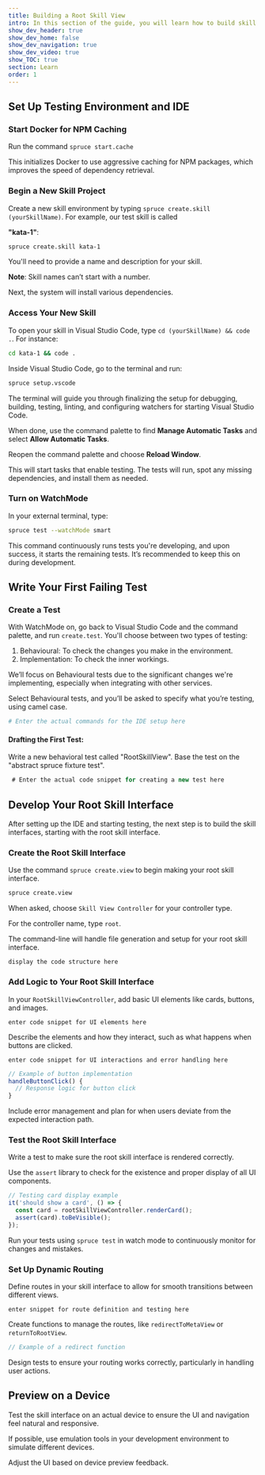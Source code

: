 ```yaml
---
title: Building a Root Skill View
intro: In this section of the guide, you will learn how to build skill views and implement dynamic routing.
show_dev_header: true
show_dev_home: false
show_dev_navigation: true
show_dev_video: true
show_TOC: true
section: Learn
order: 1
---
```


## Set Up Testing Environment and IDE

### Start Docker for NPM Caching
Run the command `spruce start.cache`

This initializes Docker to use aggressive caching for NPM packages, which improves the speed of dependency retrieval.

### Begin a New Skill Project
Create a new skill environment by typing `spruce create.skill (yourSkillName)`. For example, our test skill is called 

**"kata-1"**:

```bash
spruce create.skill kata-1
```

You'll need to provide a name and description for your skill.

**Note**: Skill names can’t start with a number.

Next, the system will install various dependencies.

### Access Your New Skill
To open your skill in Visual Studio Code, type `cd (yourSkillName) && code .`. For instance:
```bash
cd kata-1 && code .
```
Inside Visual Studio Code, go to the terminal and run:
```bash
spruce setup.vscode
```

The terminal will guide you through finalizing the setup for debugging, building, testing, linting, and configuring watchers for starting Visual Studio Code.

When done, use the command palette to find **Manage Automatic Tasks** and select **Allow Automatic Tasks**.

Reopen the command palette and choose **Reload Window**.

This will start tasks that enable testing. The tests will run, spot any missing dependencies, and install them as needed.

### Turn on WatchMode
In your external terminal, type:

```bash
spruce test --watchMode smart
```
This command continuously runs tests you're developing, and upon success, it starts the remaining tests. It’s recommended to keep this on during development.

## Write Your First Failing Test

### Create a Test
With WatchMode on, go back to Visual Studio Code and the command palette, and run `create.test`.
You'll choose between two types of testing:
  1. Behavioural: To check the changes you make in the environment.
  2. Implementation: To check the inner workings.

We’ll focus on Behavioural tests due to the significant changes we're implementing, especially when integrating with other services.

Select Behavioural tests, and you’ll be asked to specify what you’re testing, using camel case.

```bash
# Enter the actual commands for the IDE setup here
```

#### Drafting the First Test:
Write a new behavioral test called "RootSkillView".
Base the test on the "abstract spruce fixture test".

```typescript
 # Enter the actual code snippet for creating a new test here
```

## Develop Your Root Skill Interface

After setting up the IDE and starting testing, the next step is to build the skill interfaces, starting with the root skill interface.

### Create the Root Skill Interface

Use the command `spruce create.view` to begin making your root skill interface.

```bash
spruce create.view
```

When asked, choose `Skill View Controller` for your controller type.

For the controller name, type `root`.

The command-line will handle file generation and setup for your root skill interface.

```display the code structure here```

### Add Logic to Your Root Skill Interface

In your `RootSkillViewController`, add basic UI elements like cards, buttons, and images.

```enter code snippet for UI elements here```

Describe the elements and how they interact, such as what happens when buttons are clicked.

```enter code snippet for UI interactions and error handling here```

```typescript
// Example of button implementation
handleButtonClick() {
  // Response logic for button click
}
```

Include error management and plan for when users deviate from the expected interaction path.

### Test the Root Skill Interface

Write a test to make sure the root skill interface is rendered correctly.

Use the `assert` library to check for the existence and proper display of all UI components.

```typescript
// Testing card display example
it('should show a card', () => {
  const card = rootSkillViewController.renderCard();
  assert(card).toBeVisible();
});
```

Run your tests using `spruce test` in watch mode to continuously monitor for changes and mistakes.

### Set Up Dynamic Routing

Define routes in your skill interface to allow for smooth transitions between different views.

```enter snippet for route definition and testing here```

Create functions to manage the routes, like `redirectToMetaView` or `returnToRootView`.

```typescript
// Example of a redirect function
```

Design tests to ensure your routing works correctly, particularly in handling user actions.

## Preview on a Device



Test the skill interface on an actual device to ensure the UI and navigation feel natural and responsive.

If possible, use emulation tools in your development environment to simulate different devices.

Adjust the UI based on device preview feedback.